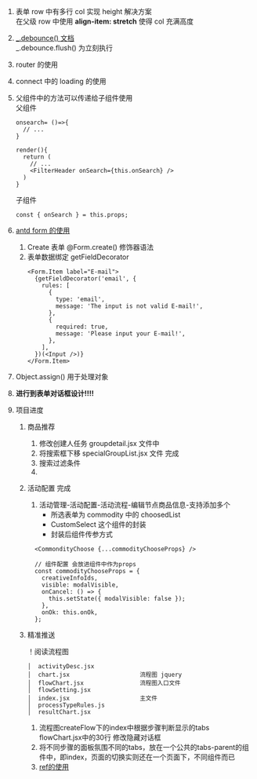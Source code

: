 1. 表单 row 中有多行 col 实现 height 解决方案  
   在父级 row 中使用 **align-item: stretch** 使得 col 充满高度

2. [\_.debounce() 文档 ](http://lodash.think2011.net/debounce)  
   \_.debounce.flush() 为立刻执行
3. router 的使用
4. connect 中的 loading 的使用
5. 父组件中的方法可以传递给子组件使用  
   父组件

   ```
   onsearch= ()=>{
     // ...
   }

   render(){
     return (
       // ...
       <FilterHeader onSearch={this.onSearch} />
     )
   }
   ```

   子组件

   ```
   const { onSearch } = this.props;
   ```

6. [antd form 的使用](https://juejin.im/post/5c01e96a51882526f96b498a)

   1. Create 表单 @Form.create() 修饰器语法
   2. 表单数据绑定 getFieldDecorator
      ```
      <Form.Item label="E-mail">
        {getFieldDecorator('email', {
          rules: [
            {
              type: 'email',
              message: 'The input is not valid E-mail!',
            },
            {
              required: true,
              message: 'Please input your E-mail!',
            },
          ],
        })(<Input />)}
      </Form.Item>
      ```

7. Object.assign() 用于处理对象
8. **进行到表单对话框设计!!!!**
9. 项目进度

   1. 商品推荐
      1. 修改创建人任务 groupdetail.jsx 文件中
      2. 将搜索框下移 specialGroupList.jsx 文件 完成
      3. 搜索过滤条件
      4.
   2. 活动配置 完成

      1. 活动管理-活动配置-活动流程-编辑节点商品信息-支持添加多个
         - 所选表单为 commodity 中的 choosedList
         - CustomSelect 这个组件的封装
         - 封装后组件传参方式

      ```
        <CommondityChoose {...commodityChooseProps} />

        // 组件配置 会放进组件中作为props
        const commodityChooseProps = {
          creativeInfoIds,
          visible: modalVisible,
          onCancel: () => {
            this.setState({ modalVisible: false });
          },
          onOk: this.onOk,
        };
      ```

   3. 精准推送

       ！阅读流程图
      ~~~
      │  activityDesc.jsx    
      │  chart.jsx                    流程图 jquery
      │  flowChart.jsx                流程图入口文件
      │  flowSetting.jsx              
      │  index.jsx                    主文件
      │  processTypeRules.js  
      │  resultChart.jsx  
      ~~~


      1. 流程图createFlow下的index中根据步骤判断显示的tabs
          flowChart.jsx中的30行 修改隐藏对话框
      2. 将不同步骤的面板氛围不同的tabs，放在一个公共的tabs-parent的组件中，即index，页面的切换实则还在一个页面下，不同组件而已
      3. [ref的使用](http://react.html.cn/docs/refs-and-the-dom.html)